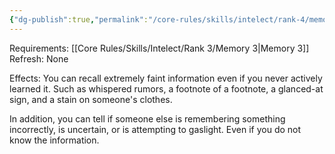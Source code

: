 ```yaml
---
{"dg-publish":true,"permalink":"/core-rules/skills/intelect/rank-4/memory-4/"}
---
```


Requirements: [[Core Rules/Skills/Intelect/Rank 3/Memory 3\|Memory 3]]
Refresh: None

Effects:
You can recall extremely faint information even if you never actively learned it. Such as whispered rumors, a footnote of a footnote, a glanced-at sign, and a stain on someone's clothes.

In addition, you can tell if someone else is remembering something incorrectly, is uncertain, or is attempting to gaslight. Even if you do not know the information.